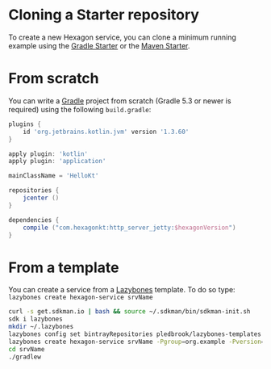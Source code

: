 
# Cloning a Starter repository

To create a new Hexagon service, you can clone a minimum running example using the [Gradle Starter]
or the [Maven Starter].

# From scratch

You can write a [Gradle] project from scratch (Gradle 5.3 or newer is required) using the following
`build.gradle`:

```groovy
plugins {
    id 'org.jetbrains.kotlin.jvm' version '1.3.60'
}

apply plugin: 'kotlin'
apply plugin: 'application'

mainClassName = 'HelloKt'

repositories {
    jcenter ()
}

dependencies {
    compile ("com.hexagonkt:http_server_jetty:$hexagonVersion")
}
```

# From a template

You can create a service from a [Lazybones] template. To do so type:
`lazybones create hexagon-service srvName`

```bash
curl -s get.sdkman.io | bash && source ~/.sdkman/bin/sdkman-init.sh
sdk i lazybones
mkdir ~/.lazybones
lazybones config set bintrayRepositories pledbrook/lazybones-templates jamming/maven
lazybones create hexagon-service srvName -Pgroup=org.example -Pversion=0.1 -Pdescription=Description
cd srvName
./gradlew
```

[Gradle Starter]: https://github.com/hexagonkt/gradle_starter
[Maven Starter]: https://github.com/hexagonkt/maven_starter
[Gradle]: https://gradle.org
[Lazybones]: https://github.com/pledbrook/lazybones
